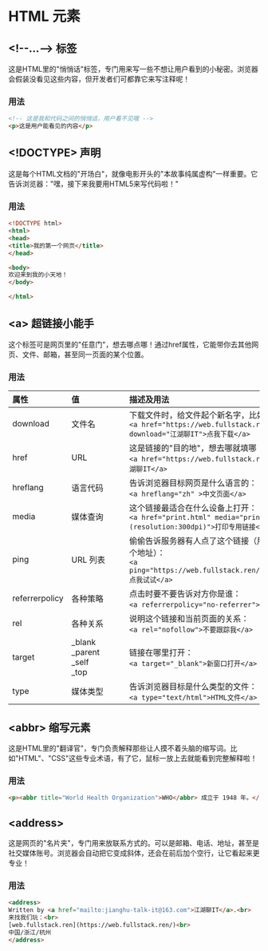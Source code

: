 # HTML 元素

## &lt;!--...--&gt; 标签

这是HTML里的"悄悄话"标签，专门用来写一些不想让用户看到的小秘密。浏览器会假装没看见这些内容，但开发者们可都靠它来写注释呢！

### 用法

```html
<!-- 这是我和代码之间的悄悄话，用户看不见哦 -->
<p>这是用户能看见的内容</p>
```

## &lt;!DOCTYPE&gt; 声明

这是每个HTML文档的"开场白"，就像电影开头的"本故事纯属虚构"一样重要。它告诉浏览器："嘿，接下来我要用HTML5来写代码啦！"

### 用法

```html
<!DOCTYPE html>
<html>
<head>
<title>我的第一个网页</title>
</head>

<body>
欢迎来到我的小天地！
</body>

</html>
```

## &lt;a&gt; 超链接小能手

这个标签可是网页里的"任意门"，想去哪点哪！通过href属性，它能带你去其他网页、文件、邮箱，甚至同一页面的某个位置。

### 用法

| <div style="width: 100px">属性</div> | <div style="width: 100px">值</div> | 描述及用法 |
|:-|:-|:-|
| download | 文件名 | 下载文件时，给文件起个新名字，比如：<br/>`<a href="https://web.fullstack.ren/" download="江湖聊IT">点我下载</a>` |
| href | URL | 这是链接的"目的地"，想去哪就填哪：<br/>`<a href="https://web.fullstack.ren/">点我去江湖聊IT</a>` |
| hreflang | 语言代码 | 告诉浏览器目标网页是什么语言的：<br/>`<a hreflang="zh" >中文页面</a>` |
| media | 媒体查询 | 这个链接最适合在什么设备上打开：<br/>`<a href="print.html" media="print and (resolution:300dpi)">打印专用链接</a>` |
| ping | URL 列表 | 偷偷告诉服务器有人点了这个链接（用空格分开多个地址）：<br/>`<a ping="https://web.fullstack.ren/trackpings">点我试试</a>` |
| referrerpolicy | 各种策略 | 点击时要不要告诉对方你是谁：<br/> `<a referrerpolicy="no-referrer">匿名访问</a>`|
| rel | 各种关系 | 说明这个链接和当前页面的关系：<br/> `<a rel="nofollow">不要跟踪我</a>` |
| target | _blank<br/>_parent<br/>_self<br/>_top | 链接在哪里打开：<br/> `<a target="_blank">新窗口打开</a>` |
| type | 媒体类型 | 告诉浏览器目标是什么类型的文件：<br/> `<a type="text/html">HTML文件</a>` |

## &lt;abbr&gt; 缩写元素

这是HTML里的"翻译官"，专门负责解释那些让人摸不着头脑的缩写词。比如"HTML"、"CSS"这些专业术语，有了它，鼠标一放上去就能看到完整解释啦！

### 用法

```html
<p><abbr title="World Health Organization">WHO</abbr> 成立于 1948 年。</p>
```

## &lt;address&gt;

这是网页的"名片夹"，专门用来放联系方式的。可以是邮箱、电话、地址，甚至是社交媒体账号。浏览器会自动把它变成斜体，还会在前后加个空行，让它看起来更专业！

### 用法

```html
<address>
Written by <a href="mailto:jianghu-talk-it@163.com">江湖聊IT</a>.<br>
来找我们玩：<br>
[web.fullstack.ren](https://web.fullstack.ren/)<br>
中国/浙江/杭州
</address>
```
